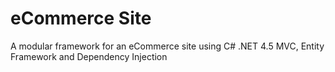 # eCommerce Site
A modular framework for an eCommerce site using C# .NET 4.5 MVC, Entity Framework and Dependency Injection
